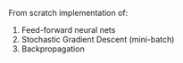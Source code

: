 From scratch implementation of:

1. Feed-forward neural nets
2. Stochastic Gradient Descent (mini-batch)
3. Backpropagation

